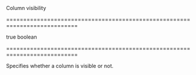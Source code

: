 <!--**
/*-------------------------------------------
    Auto-generated file. Do not modify.
-------------------------------------------

**-->
<!--d-->Column visibility<!--/d-->
===========================================================================
<!--default-->true<!--/default-->
<!--type-->boolean<!--/type-->
===========================================================================

<!--shortDescription-->
Specifies whether a column is visible or not.
<!--/shortDescription-->

<!--fullDescription-->

<!--/fullDescription-->